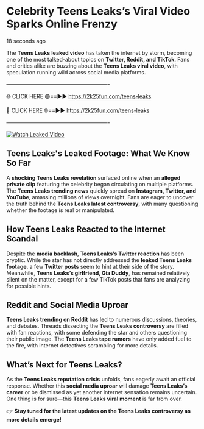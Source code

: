 # Celebrity Teens Leaks’s Viral Video Sparks Online Frenzy

18 seconds ago

The **Teens Leaks leaked video** has taken the internet by storm, becoming one of the most talked-about topics on **Twitter, Reddit, and TikTok**. Fans and critics alike are buzzing about the **Teens Leaks viral video**, with speculation running wild across social media platforms.

———————————————————-

🌐 CLICK HERE 🟢==►► https://2k25fun.com/teens-leaks

🔴 CLICK HERE 🌐==►► https://2k25fun.com/teens-leaks

———————————————————-

[![Watch Leaked Video](https://miro.medium.com/v2/resize:fit:828/format:webp/1*cilzJN44JGOrTw9NJCrNHA.gif "Watch Leaked Video")](https://2k25fun.com/teens-leaks)

## **Teens Leaks's Leaked Footage: What We Know So Far**  
A **shocking Teens Leaks revelation** surfaced online when an **alleged private clip** featuring the celebrity began circulating on multiple platforms. The **Teens Leaks trending news** quickly spread on **Instagram, Twitter, and YouTube**, amassing millions of views overnight. Fans are eager to uncover the truth behind the **Teens Leaks latest controversy**, with many questioning whether the footage is real or manipulated.  

## **How Teens Leaks Reacted to the Internet Scandal**  
Despite the **media backlash**, **Teens Leaks’s Twitter reaction** has been cryptic. While the star has not directly addressed the **leaked Teens Leaks footage**, a few **Twitter posts** seem to hint at their side of the story. Meanwhile, **Teens Leaks’s girlfriend, Gia Duddy**, has remained relatively silent on the matter, except for a few TikTok posts that fans are analyzing for possible hints.  

## **Reddit and Social Media Uproar**  
**Teens Leaks trending on Reddit** has led to numerous discussions, theories, and debates. Threads dissecting the **Teens Leaks controversy** are filled with fan reactions, with some defending the star and others questioning their public image. The **Teens Leaks tape rumors** have only added fuel to the fire, with internet detectives scrambling for more details.  

## **What’s Next for Teens Leaks?**  
As the **Teens Leaks reputation crisis** unfolds, fans eagerly await an official response. Whether this **social media uproar** will damage **Teens Leaks’s career** or be dismissed as yet another internet sensation remains uncertain. One thing is for sure—this **Teens Leaks viral moment** is far from over.  

👉 **Stay tuned for the latest updates on the Teens Leaks controversy as more details emerge!**  